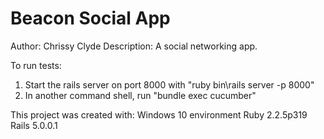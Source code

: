 # Beacon Social App

Author: Chrissy Clyde
Description: A social networking app.

To run tests:
1. Start the rails server on port 8000 with "ruby bin\rails server -p 8000"
2. In another command shell, run "bundle exec cucumber"

This project was created with:
Windows 10 environment
Ruby 2.2.5p319
Rails 5.0.0.1
